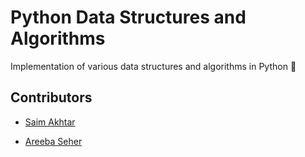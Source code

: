 # Python Data Structures and Algorithms

Implementation of various data structures and algorithms in Python :snake:

## Contributors 
 - [Saim Akhtar](https://github.com/Saim-Akhtar)

 - [Areeba Seher](https://github.com/Areeba-Seher04)
